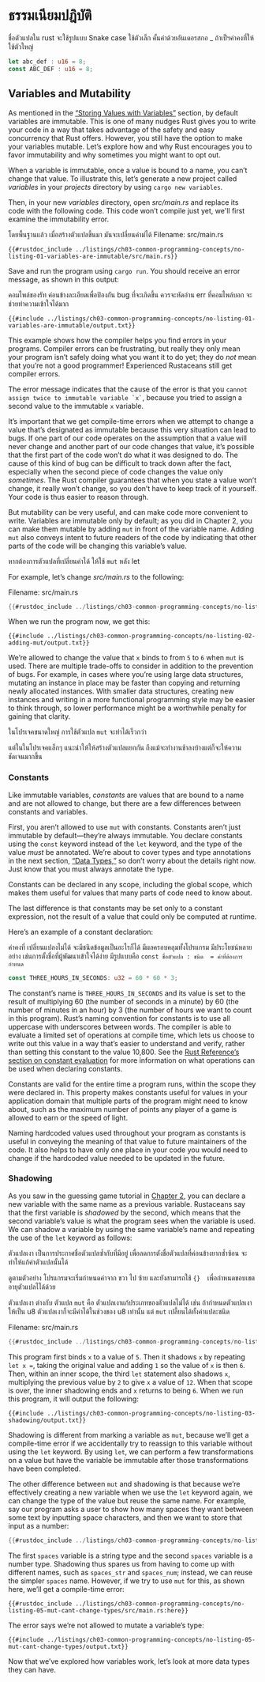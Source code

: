  # ธรรมเนียมปฎิบัติ 
 ชื่อตัวแปลใน rust จะใช้รูปแบบ Snake case ใช้ตัวเล็ก คั้นคำด้วยอันเดอรสกอ _ ถ้าเป็ฯค่าคงที่ให้ใช้ตัวใหญ่ 
 ```rust
let abc_def : u16 = 8;
const ABC_DEF : u16 = 8;
```
 

## Variables and Mutability

As mentioned in the [“Storing Values with
Variables”][storing-values-with-variables]<!-- ignore --> section, by default
variables are immutable. This is one of many nudges Rust gives you to write
your code in a way that takes advantage of the safety and easy concurrency that
Rust offers. However, you still have the option to make your variables mutable.
Let’s explore how and why Rust encourages you to favor immutability and why
sometimes you might want to opt out.

When a variable is immutable, once a value is bound to a name, you can’t change
that value. To illustrate this, let’s generate a new project called *variables*
in your *projects* directory by using `cargo new variables`.

Then, in your new *variables* directory, open *src/main.rs* and replace its
code with the following code. This code won’t compile just yet, we'll first
examine the immutability error.

โดยพื้นฐานแล้ว เมื่อสร้างตัวแปลขึ้นมา มันจะเปลี่ยนค่าม่ได้
<span class="filename">Filename: src/main.rs</span>

```rust,ignore,does_not_compile
{{#rustdoc_include ../listings/ch03-common-programming-concepts/no-listing-01-variables-are-immutable/src/main.rs}}
```

Save and run the program using `cargo run`. You should receive an error
message, as shown in this output:

คอมไพล์ของรัท ค่อนข้างละเอียดเพื่อป้องกัน bug ที่จะเกิดขึ้น ควรจะหัดอ่าน err ที่คอมไพล์บอก จะช่วยทำความเข้าใจได้มาก
```console
{{#include ../listings/ch03-common-programming-concepts/no-listing-01-variables-are-immutable/output.txt}}
```

This example shows how the compiler helps you find errors in your programs.
Compiler errors can be frustrating, but really they only mean your program
isn’t safely doing what you want it to do yet; they do *not* mean that you’re
not a good programmer! Experienced Rustaceans still get compiler errors.

The error message indicates that the cause of the error is that you `` cannot
assign twice to immutable variable `x` ``, because you tried to assign a second
value to the immutable `x` variable.

It’s important that we get compile-time errors when we attempt to change a
value that’s designated as immutable because this very situation can lead to
bugs. If one part of our code operates on the assumption that a value will
never change and another part of our code changes that value, it’s possible
that the first part of the code won’t do what it was designed to do. The cause
of this kind of bug can be difficult to track down after the fact, especially
when the second piece of code changes the value only *sometimes*. The Rust
compiler guarantees that when you state a value won’t change, it really won’t
change, so you don’t have to keep track of it yourself. Your code is thus
easier to reason through.

But mutability can be very useful, and can make code more convenient to write.
Variables are immutable only by default; as you did in Chapter 2, you can make
them mutable by adding `mut` in front of the variable name. Adding `mut` also
conveys intent to future readers of the code by indicating that other parts of
the code will be changing this variable’s value.

หากต้องการตัวแปลที่เปลี่ยนค่าได้ ให้ใช้ `mut` หลัง let

For example, let’s change *src/main.rs* to the following:

<span class="filename">Filename: src/main.rs</span>

```rust
{{#rustdoc_include ../listings/ch03-common-programming-concepts/no-listing-02-adding-mut/src/main.rs}}
```

When we run the program now, we get this:

```console
{{#include ../listings/ch03-common-programming-concepts/no-listing-02-adding-mut/output.txt}}
```

We’re allowed to change the value that `x` binds to from `5` to `6` when `mut`
is used. There are multiple trade-offs to consider in addition to the
prevention of bugs. For example, in cases where you’re using large data
structures, mutating an instance in place may be faster than copying and
returning newly allocated instances. With smaller data structures, creating new
instances and writing in a more functional programming style may be easier to
think through, so lower performance might be a worthwhile penalty for gaining
that clarity.

ในโปรเจคขนาดใหญ่ การใช้ตัวแปล `mut` จะทำได้เร็วกว่า

แต่ในในโปรเจคแล็กๆ แนะนำให้ให้สร้างตัวแปลแยกกัน ถึงแม้จะทำงานช้าลงบ้างแต่ก็จะให้ความชัดเจนมากขึ้น

### Constants

Like immutable variables, *constants* are values that are bound to a name and
are not allowed to change, but there are a few differences between constants
and variables.

First, you aren’t allowed to use `mut` with constants. Constants aren’t just
immutable by default—they’re always immutable. You declare constants using the
`const` keyword instead of the `let` keyword, and the type of the value *must*
be annotated. We’re about to cover types and type annotations in the next
section, [“Data Types,”][data-types]<!-- ignore --> so don’t worry about the
details right now. Just know that you must always annotate the type.

Constants can be declared in any scope, including the global scope, which makes
them useful for values that many parts of code need to know about.

The last difference is that constants may be set only to a constant expression,
not the result of a value that could only be computed at runtime.

Here’s an example of a constant declaration:

ค่าคงที่ เปลี่ยนแปลงไม่ได้ จะมีชนิดข้อมูลเป็นอะไรก็ได้ มีผลครอบคลุมทั้งโปรแกรม มีประโยชน์หลายอย่าง เช่นการตั้งชื่อที่ผู้พัฒนาเข้าใจได้ง่าย
มีรูปแบบคือ `const ชื่อตัวแปล : ชนิด  = ค่าที่ต้องการกำหนด `
```rust
const THREE_HOURS_IN_SECONDS: u32 = 60 * 60 * 3;
```

The constant’s name is `THREE_HOURS_IN_SECONDS` and its value is set to the
result of multiplying 60 (the number of seconds in a minute) by 60 (the number
of minutes in an hour) by 3 (the number of hours we want to count in this
program). Rust’s naming convention for constants is to use all uppercase with
underscores between words. The compiler is able to evaluate a limited set of
operations at compile time, which lets us choose to write out this value in a
way that’s easier to understand and verify, rather than setting this constant
to the value 10,800. See the [Rust Reference’s section on constant
evaluation][const-eval] for more information on what operations can be used
when declaring constants.

Constants are valid for the entire time a program runs, within the scope they
were declared in. This property makes constants useful for values in your
application domain that multiple parts of the program might need to know about,
such as the maximum number of points any player of a game is allowed to earn or
the speed of light.

Naming hardcoded values used throughout your program as constants is useful in
conveying the meaning of that value to future maintainers of the code. It also
helps to have only one place in your code you would need to change if the
hardcoded value needed to be updated in the future.

### Shadowing

As you saw in the guessing game tutorial in [Chapter
2][comparing-the-guess-to-the-secret-number]<!-- ignore -->, you can declare a
new variable with the same name as a previous variable. Rustaceans say that the
first variable is *shadowed* by the second, which means that the second
variable’s value is what the program sees when the variable is used. We can
shadow a variable by using the same variable’s name and repeating the use of
the `let` keyword as follows:

ตัวแปลเงา เป็นการประกาศชื่อตัวแปลซ้ำกับที่มีอยู่ เพื่อลดการตังชื่อตัวแปลที่ค่อนข้างยากซ้ำซ้อน จะทำให้แก้ค่าตัวแปลนั้นได้

ดูตามตัวอย่าง โปรแกรมจะเริ่มกำหนดค่าจาก ขวา ไป ซ้าย และยังสามารถใช้ `{}  `เพื่อกำหนดขอบเขตอายุตัวแปลไได้ด้วย

ตัวแปลเงา ต่างกับ ตัวแปล `mut` คือ ตัวแปลเงาแก้ประเภทของตัวแปลไม่ได้ เช่น
ถ้ากำหนดตัวแปลเงาให้เป็น  u8 ตัวแปลเงาก็จะมีค่าได้ในช่วงของ u8 เท่านั้น แต่ `mut` เปลี้ยนได้ทั้งค่าแปละชนิด



<span class="filename">Filename: src/main.rs</span>

```rust
{{#rustdoc_include ../listings/ch03-common-programming-concepts/no-listing-03-shadowing/src/main.rs}}
```

This program first binds `x` to a value of `5`. Then it shadows `x` by
repeating `let x =`, taking the original value and adding `1` so the value of
`x` is then `6`. Then, within an inner scope, the third `let` statement also
shadows `x`, multiplying the previous value by `2` to give `x` a value of `12`.
When that scope is over, the inner shadowing ends and `x` returns to being `6`.
When we run this program, it will output the following:

```console
{{#include ../listings/ch03-common-programming-concepts/no-listing-03-shadowing/output.txt}}
```

Shadowing is different from marking a variable as `mut`, because we’ll get a
compile-time error if we accidentally try to reassign to this variable without
using the `let` keyword. By using `let`, we can perform a few transformations
on a value but have the variable be immutable after those transformations have
been completed.

The other difference between `mut` and shadowing is that because we’re
effectively creating a new variable when we use the `let` keyword again, we can
change the type of the value but reuse the same name. For example, say our
program asks a user to show how many spaces they want between some text by
inputting space characters, and then we want to store that input as a number:

```rust
{{#rustdoc_include ../listings/ch03-common-programming-concepts/no-listing-04-shadowing-can-change-types/src/main.rs:here}}
```

The first `spaces` variable is a string type and the second `spaces` variable
is a number type. Shadowing thus spares us from having to come up with
different names, such as `spaces_str` and `spaces_num`; instead, we can reuse
the simpler `spaces` name. However, if we try to use `mut` for this, as shown
here, we’ll get a compile-time error:

```rust,ignore,does_not_compile
{{#rustdoc_include ../listings/ch03-common-programming-concepts/no-listing-05-mut-cant-change-types/src/main.rs:here}}
```

The error says we’re not allowed to mutate a variable’s type:

```console
{{#include ../listings/ch03-common-programming-concepts/no-listing-05-mut-cant-change-types/output.txt}}
```

Now that we’ve explored how variables work, let’s look at more data types they
can have.

[comparing-the-guess-to-the-secret-number]:
ch02-00-guessing-game-tutorial.html#comparing-the-guess-to-the-secret-number
[data-types]: ch03-02-data-types.html#data-types
[storing-values-with-variables]: ch02-00-guessing-game-tutorial.html#storing-values-with-variables
[const-eval]: ../reference/const_eval.html
